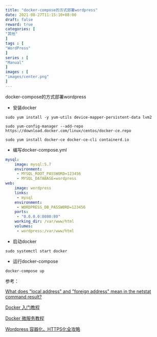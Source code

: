 ```yaml
---
title: "docker-compose的方式部署wordpress"
date: 2021-08-27T11:15:10+08:00
draft: false
reward: true
categories: [
"其他"
]
tags : [
"WordPress"
]
series : [
"Manual"
]
images : [
"images/center.png"
]
---
```


docker-compose的方式部署wordpress

- 安装docker

```shell
sudo yum install -y yum-utils device-mapper-persistent-data lvm2

sudo yum-config-manager --add-repo https://download.docker.com/linux/centos/docker-ce.repo

sudo yum install docker-ce docker-ce-cli containerd.io
```

- 编写docker-compose.yml

```yaml
mysql:
    image: mysql:5.7
    environment:
     - MYSQL_ROOT_PASSWORD=123456
     - MYSQL_DATABASE=wordpress
web:
    image: wordpress
    links:
     - mysql
    environment:
     - WORDPRESS_DB_PASSWORD=123456
    ports:
     - "0.0.0.0:8080:80"
    working_dir: /var/www/html
    volumes:
     - wordpress:/var/www/html
```

- 启动docker

```
sudo systemctl start docker
```

- 运行docker-compose

```shell
docker-compose up
```

参考：

[What does "local address" and "foreign address" mean in the netstat command result?](https://www.quora.com/What-does-local-address-and-foreign-address-mean-in-the-netstat-command-result)

[Docker 入门教程](http://www.ruanyifeng.com/blog/2018/02/docker-tutorial.html)

[Docker 微服务教程](http://www.ruanyifeng.com/blog/2018/02/docker-wordpress-tutorial.html)

[Wordpress 容器化、HTTPS化全攻略](https://netsecurity.51cto.com/art/201906/598459.htm)
